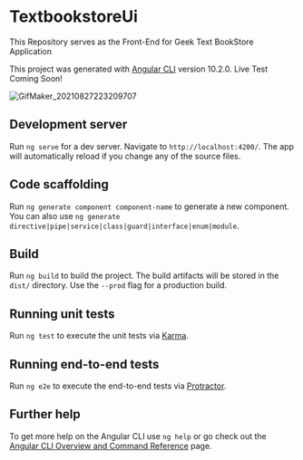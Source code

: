 

# TextbookstoreUi
This Repository serves as the Front-End for Geek Text BookStore Application

This project was generated with [Angular CLI](https://github.com/angular/angular-cli) version 10.2.0.
Live Test Coming Soon!

![GifMaker_20210827223209707](https://user-images.githubusercontent.com/57880227/131203961-004431e9-53bf-4ccb-8200-2f4699e43529.gif)


## Development server

Run `ng serve` for a dev server. Navigate to `http://localhost:4200/`. The app will automatically reload if you change any of the source files.

## Code scaffolding

Run `ng generate component component-name` to generate a new component. You can also use `ng generate directive|pipe|service|class|guard|interface|enum|module`.

## Build

Run `ng build` to build the project. The build artifacts will be stored in the `dist/` directory. Use the `--prod` flag for a production build.

## Running unit tests

Run `ng test` to execute the unit tests via [Karma](https://karma-runner.github.io).

## Running end-to-end tests

Run `ng e2e` to execute the end-to-end tests via [Protractor](http://www.protractortest.org/).

## Further help

To get more help on the Angular CLI use `ng help` or go check out the [Angular CLI Overview and Command Reference](https://angular.io/cli) page.
